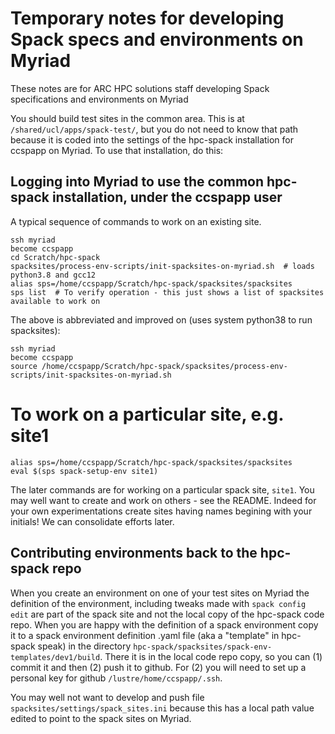 # Temporary notes for developing Spack specs and environments on Myriad

These notes are for ARC HPC solutions staff developing Spack specifications and environments on Myriad

You should build test sites in the common area. This is at `/shared/ucl/apps/spack-test/`, but you do not need to know that path because it is coded into the settings of the hpc-spack installation for ccspapp on Myriad. To use that installation, do this:

## Logging into Myriad to use the common hpc-spack installation, under the ccspapp user
A typical sequence of commands to work on an existing site.
```
ssh myriad
become ccspapp
cd Scratch/hpc-spack
spacksites/process-env-scripts/init-spacksites-on-myriad.sh  # loads python3.8 and gcc12
alias sps=/home/ccspapp/Scratch/hpc-spack/spacksites/spacksites
sps list  # To verify operation - this just shows a list of spacksites available to work on
```

The above is abbreviated and improved on (uses system python38 to run spacksites):
```
ssh myriad
become ccspapp
source /home/ccspapp/Scratch/hpc-spack/spacksites/process-env-scripts/init-spacksites-on-myriad.sh
```

# To work on a particular site, e.g. site1

```
alias sps=/home/ccspapp/Scratch/hpc-spack/spacksites/spacksites
eval $(sps spack-setup-env site1)
```
The later commands are for working on a particular spack site, `site1`. You may well want to create and work on others - see the README. Indeed for your own experimentations create sites having names begining with your initials! We can consolidate efforts later.

## Contributing environments back to the hpc-spack repo
When you create an environment on one of your test sites on Myriad the definition of the environment, including tweaks made with `spack config edit` are part of the spack site and not the local copy of the hpc-spack code repo. When you are happy with the definition of a spack environment copy it to a spack environment definition .yaml file (aka a "template" in hpc-spack speak) in the directory `hpc-spack/spacksites/spack-env-templates/dev1/build`. There it is in the local code repo copy, so you can (1) commit it and then (2) push it to github. For (2) you will need to set up a personal key for github `/lustre/home/ccspapp/.ssh`.

You may well not want to develop and push file `spacksites/settings/spack_sites.ini` because this has a local path value edited to point to the spack sites on Myriad. 
